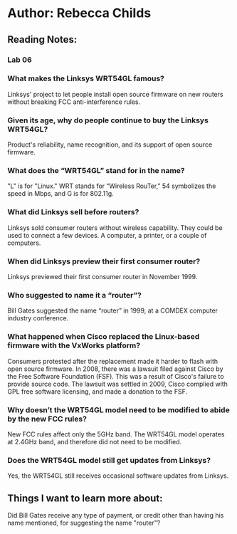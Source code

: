 # Author: Rebecca Childs
## Reading Notes:
### Lab 06
### What makes the Linksys WRT54GL famous?
Linksys' project to let people install open source firmware on new routers without breaking FCC anti-interference rules. 
### Given its age, why do people continue to buy the Linksys WRT54GL?
 Product's reliability, name recognition, and its support of open source firmware.
### What does the “WRT54GL” stand for in the name?
"L" is for "Linux." WRT stands for “Wireless RouTer," 54 symbolizes the speed in Mbps, and G is for 802.11g.
### What did Linksys sell before routers?
Linksys sold consumer routers without wireless capability. They could be used to connect a few devices. A computer, a printer, or a couple of computers. 
### When did Linksys preview their first consumer router?
Linksys previewed their first consumer router in November 1999.
### Who suggested to name it a “router”?
Bill Gates suggested the name “router” in 1999, at a COMDEX computer industry conference.
### What happened when Cisco replaced the Linux-based firmware with the VxWorks platform?
Consumers protested after the replacement made it harder to flash with open source firmware. In 2008, there was a lawsuit filed against Cisco by the Free Software Foundation (FSF). This was a result of Cisco's failure to provide source code. The lawsuit was settled in 2009, Cisco complied with GPL free software licensing, and made a donation to the FSF.
### Why doesn’t the WRT54GL model need to be modified to abide by the new FCC rules?
New FCC rules affect only the 5GHz band. The WRT54GL model operates at 2.4GHz band, and therefore did not need to be modified. 
### Does the WRT54GL model still get updates from Linksys?
Yes, the WRT54GL still receives occasional software updates from Linksys. 
## Things I want to learn more about:
Did Bill Gates receive any type of payment, or credit other than having his name mentioned, for suggesting the name "router"? 
